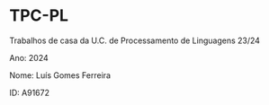 # TPC-PL
Trabalhos de casa da U.C. de Processamento de Linguagens 23/24

Ano: 2024

Nome: Luís Gomes Ferreira

ID: A91672
